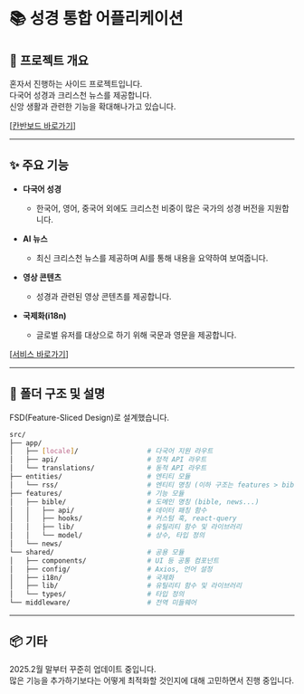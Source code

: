 # 📚 성경 통합 어플리케이션

## 🧾 프로젝트 개요

혼자서 진행하는 사이드 프로젝트입니다.   
다국어 성경과 크리스천 뉴스를 제공합니다.   
신앙 생활과 관련한 기능을 확대해나가고 있습니다.

[[칸반보드 바로가기](https://linen-blarney-a50.notion.site/1f239938811b808d80c4d53cbe2c0b77?v=1f239938811b81dfa7b4000c58951d3b)]

---

## ✨ 주요 기능
- **다국어 성경**
  - 한국어, 영어, 중국어 외에도 크리스천 비중이 많은 국가의 성경 버전을 지원합니다.

- **AI 뉴스**
  - 최신 크리스천 뉴스를 제공하며 AI를 통해 내용을 요약하여 보여줍니다.

- **영상 콘텐츠**
  - 성경과 관련된 영상 콘텐츠를 제공합니다.

- **국제화(i18n)**
  - 글로벌 유저를 대상으로 하기 위해 국문과 영문을 제공합니다.

[[서비스 바로가기](https://trueword.vercel.app/)]

---

## 📁 폴더 구조 및 설명

FSD(Feature-Sliced Design)로 설계했습니다.
```bash
src/
├── app/                          
│   ├── [locale]/                 # 다국어 지원 라우트
│   ├── api/                      # 정적 API 라우트
│   └── translations/             # 동적 API 라우트
├── entities/                     # 엔티티 모듈
│   └── rss/                      # 엔티티 명칭 (이하 구조는 features > bible과 동일)
├── features/                     # 기능 모듈
│   ├── bible/                    # 도메인 명칭 (bible, news...)
│   │   ├── api/                  # 데이터 패칭 함수
│   │   ├── hooks/                # 커스텀 훅, react-query
│   │   ├── lib/                  # 유틸리티 함수 및 라이브러리
│   │   └── model/                # 상수, 타입 정의
│   └── news/          
└── shared/                       # 공용 모듈
│   ├── components/               # UI 등 공통 컴포넌트
│   ├── config/                   # Axios, 언어 설정
│   ├── i18n/                     # 국제화
│   ├── lib/                      # 유틸리티 함수 및 라이브러리
│   └── types/                    # 타입 정의
└── middleware/                   # 전역 미들웨어
```

---

## 📦 기타

2025.2월 말부터 꾸준히 업데이트 중입니다.   
많은 기능을 추가하기보다는 어떻게 최적화할 것인지에 대해 고민하면서 진행 중입니다.